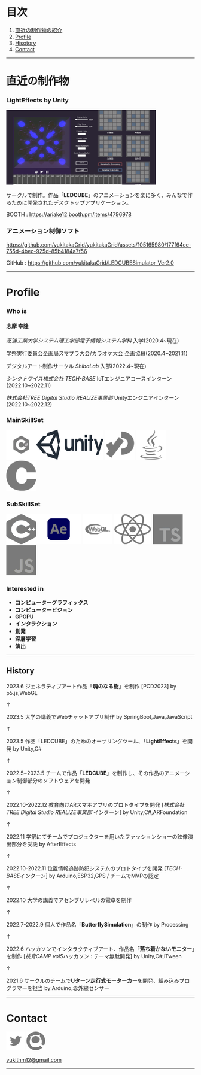 # 目次
1. [直近の制作物の紹介](#anchor1)
2. [Profile](#anchor2)
3. [Hisotory](#anchor3)
4. [Contact](#anchor4)

---

<a id="anchor1"></a>
# 直近の制作物

### LightEffects by Unity
<img src="./images/LEDCUBEAnimeGeneretor.png" width="400" height="200">

サークルで制作。作品「**LEDCUBE**」のアニメーションを楽に多く、みんなで作るために開発されたデスクトップアプリケーション。

BOOTH : https://ariake12.booth.pm/items/4796978

### アニメーション制御ソフト


https://github.com/yukitakaGrid/yukitakaGrid/assets/105165980/177f64ce-755d-4bec-925d-85b4184a7f56

GitHub : https://github.com/yukitakaGrid/LEDCUBESimulator_Ver2.0

---
# Profile

### Who is
#### 志摩 幸隆
*芝浦工業大学システム理工学部電子情報システム学科* 入学(2020.4~現在)

学祭実行委員会企画局スマブラ大会/カラオケ大会 企画協賛(2020.4~2021.11)

デジタルアート制作サークル *ShibaLab* 入部(2022.4~現在)

*シンクトワイス株式会社 TECH-BASE* IoTエンジニアコースインターン(2022.10~2022.11)

*株式会社TREE Digital Studio REALIZE事業部* Unityエンジニアインターン(2022.10~2022.12)

### MainSkillSet
<img src="./images/CSharp.png" width="80" height="80"><img src="./images/Official_unity_logo.png" width="180" height="80">
<img src="./images/newimg2023731586809.png" width="80" height="80">
<img src="./images/java.png" width="80" height="80">
<img src="./images/newimg2023732724384.png" width="80" height="80">


### SubSkillSet
<img src="./images/C++.png" width="80" height="80"><img src="./images/ae.png" width="120" height="80">
<img src="./images/WebGL.png" width="80" height="80">
<img src="./images/newimg20237315822855.png" width="100" height="80">
<img src="./images/ts.png" width="80" height="80">
<img src="./images/OhO3FtHRfvKkBRr1688318468_1688318525.png" width="80" height="80">
  
### Interested in
- **コンピューターグラフィックス**
- **コンピュータービジョン**
- **GPGPU**
- **インタラクション**
- **創発**
- **深層学習**
- **演出**

---
## History

2023.6 ジェネラティブアート作品「**魂のなる樹**」を制作 [PCD2023] by p5.js,WebGL

↑

2023.5 大学の講義でWebチャットアプリ制作 by SpringBoot,Java,JavaScript

↑

2023.5 作品「LEDCUBE」のためのオーサリングツール、「**LightEffects**」を開発 by Unity,C#

↑

2022.5~2023.5 チームで作品「**LEDCUBE**」を制作し、その作品のアニメーション制御部分のソフトウェアを開発  

↑

2022.10-2022.12 教育向けARスマホアプリのプロトタイプを開発 [*株式会社TREE Digital Studio* *REALIZE事業部* インターン] by Unity,C#,ARFoundation   

↑

2022.11 学祭にてチームでプロジェクターを用いたファッションショーの映像演出部分を受託 by AfterEffects  

↑

2022.10-2022.11 位置情報追跡防犯システムのプロトタイプを開発 [*TECH-BASE*インターン] by Arduino,ESP32,GPS / チームでMVPの認定

↑

2022.10 大学の講義でアセンブリレベルの電卓を制作

↑

2022.7-2022.9 個人で作品名「**ButterflySimulation**」の制作 by Processing

↑

2022.6 ハッカソンでインタラクティブアート、作品名「**落ち着かないモニター**」を制作 [*技育CAMP vol5*ハッカソン : テーマ無駄開発] by Unity,C#,iTween

↑

2021.6 サークルのチームで**Uターン走行式モーターカー**を開発、組み込みプログラマーを担当 by Arduino,赤外線センサー



---
# Contact

<a href="https://twitter.com/ariake12_shader"><img src="./images/Twitter.png" width="50" height="50"></a>
<a href="https://qiita.com/yukitakaGrid"><img src="./images/Qiita.png" width="50" height="50"></a>

yukithm12@gmail.com

---

